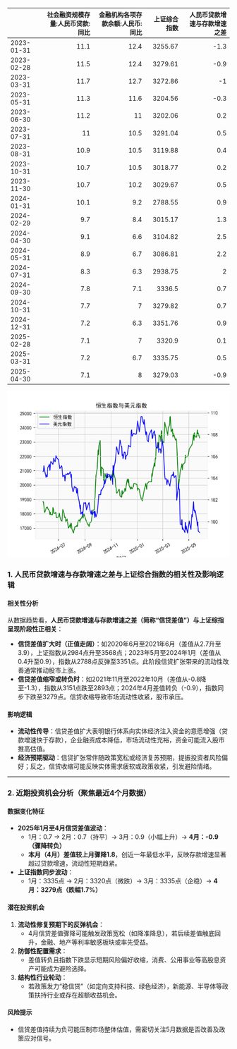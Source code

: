 |            |   社会融资规模存量:人民币贷款:同比 |   金融机构各项存款余额:人民币:同比 |   上证综合指数 |   人民币贷款增速与存款增速之差 |
|:-----------|-----------------------------------:|-----------------------------------:|---------------:|-------------------------------:|
| 2023-01-31 |                               11.1 |                               12.4 |        3255.67 |                           -1.3 |
| 2023-02-28 |                               11.5 |                               12.4 |        3279.61 |                           -0.9 |
| 2023-03-31 |                               11.7 |                               12.7 |        3272.86 |                           -1   |
| 2023-05-31 |                               11.3 |                               11.6 |        3204.56 |                           -0.3 |
| 2023-06-30 |                               11.2 |                               11   |        3202.06 |                            0.2 |
| 2023-07-31 |                               11   |                               10.5 |        3291.04 |                            0.5 |
| 2023-08-31 |                               10.9 |                               10.5 |        3119.88 |                            0.4 |
| 2023-10-31 |                               10.7 |                               10.5 |        3018.77 |                            0.2 |
| 2023-11-30 |                               10.7 |                               10.2 |        3029.67 |                            0.5 |
| 2024-01-31 |                               10.1 |                                9.2 |        2788.55 |                            0.9 |
| 2024-02-29 |                                9.7 |                                8.4 |        3015.17 |                            1.3 |
| 2024-04-30 |                                9.1 |                                6.6 |        3104.82 |                            2.5 |
| 2024-05-31 |                                8.9 |                                6.7 |        3086.81 |                            2.2 |
| 2024-07-31 |                                8.3 |                                6.3 |        2938.75 |                            2   |
| 2024-09-30 |                                7.8 |                                7.1 |        3336.5  |                            0.7 |
| 2024-10-31 |                                7.7 |                                7   |        3279.82 |                            0.7 |
| 2024-12-31 |                                7.2 |                                6.3 |        3351.76 |                            0.9 |
| 2025-02-28 |                                7.1 |                                7   |        3320.9  |                            0.1 |
| 2025-03-31 |                                7.2 |                                6.7 |        3335.75 |                            0.5 |
| 2025-04-30 |                                7.1 |                                8   |        3279.03 |                           -0.9 |

![图](RSI_USDX.png)



### 1. 人民币贷款增速与存款增速之差与上证综合指数的相关性及影响逻辑

#### 相关性分析
从数据趋势看，**人民币贷款增速与存款增速之差（简称“信贷差值”）与上证综指呈现阶段性正相关**：
- **信贷差值扩大时（正值走阔）**：如2020年6月至2021年6月（差值从2.7升至3.9），上证指数从2984点升至3568点；2023年5月至2024年1月（差值从0.4升至0.9），指数从2788点反弹至3351点。此阶段信贷扩张带来的流动性改善通常推动股市上涨。
- **信贷差值缩窄或转负时**：如2021年11月至2022年10月（差值从-0.8降至-1.3），指数从3151点跌至2893点；2024年4月差值转负（-0.9），指数同步下跌至3279点。信贷收缩导致市场流动性收紧，股市承压。

#### 影响逻辑
- **流动性传导**：信贷差值扩大表明银行体系向实体经济注入资金的意愿增强（贷款增速快于存款），企业融资成本降低，市场流动性充裕，资金可能流入股市推高估值。
- **经济预期驱动**：信贷扩张常伴随政策宽松或经济复苏预期，提振投资者风险偏好；反之，信贷收缩可能反映实体需求疲软或政策收紧，引发避险情绪。

---

### 2. 近期投资机会分析（聚焦最近4个月数据）

#### 数据变化特征
- **2025年1月至4月信贷差值波动**：  
  - 1月：0.7 → 2月：0.7（持平）→ 3月：0.9（小幅上升）→ **4月：-0.9（骤降转负）**  
  - **本月（4月）差值较上月骤降1.8**，创近一年最低水平，反映存款增速显著超过贷款增速，流动性短期趋紧。
- **上证指数同步波动**：  
  - 1月：3335点 → 2月：3320点（微跌）→ 3月：3335点（企稳）→ **4月：3279点（跌幅1.7%）**  

#### 潜在投资机会
1. **流动性修复预期下的反弹机会**：  
   - 4月信贷差值骤降可能触发政策宽松（如降准降息），若后续差值触底回升，金融、地产等利率敏感板块或率先受益。
2. **防御性配置需求**：  
   - 差值转负且指数下跌显示短期风险偏好收缩，消费、公用事业等高股息资产可能成为避险选择。
3. **结构性行业轮动**：  
   - 若政策发力“稳信贷”（如定向支持科技、绿色经济），新能源、半导体等政策扶持行业或存在超额收益机会。

#### 风险提示
- 信贷差值持续为负可能压制市场整体估值，需密切关注5月数据是否改善及政策应对信号。